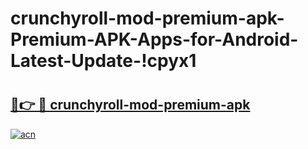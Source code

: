 # crunchyroll-mod-premium-apk-Premium-APK-Apps-for-Android-Latest-Update-!cpyx1

# <h2><a href="https://f78y4k.esa.edu.pl?title=crunchyroll-mod-premium-apk&ref=cpyx1">🔗👉 🔴 crunchyroll-mod-premium-apk</a></h2>

[![acn](https://github.com/user-attachments/assets/0f9c940e-d8b0-45ae-aac7-cd30a18b3e1c)](https://f78y4k.esa.edu.pl?title=crunchyroll-mod-premium-apk&ref=cpyx1)

